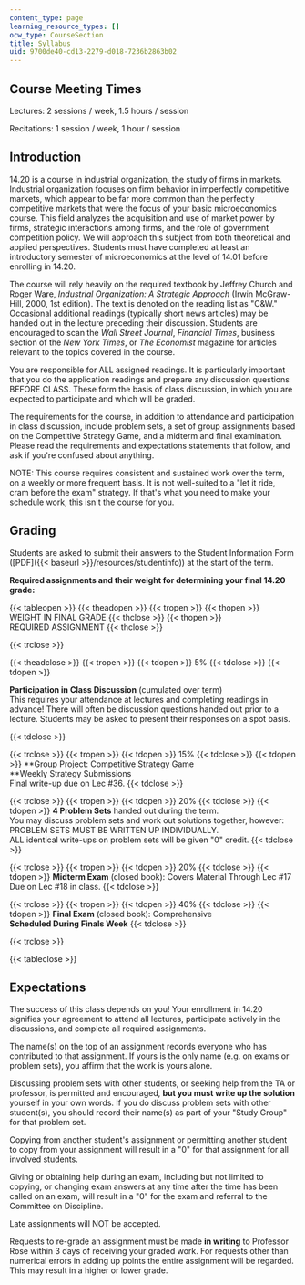 ```yaml
---
content_type: page
learning_resource_types: []
ocw_type: CourseSection
title: Syllabus
uid: 9700de40-cd13-2279-d018-7236b2863b02
---
```


Course Meeting Times
--------------------

Lectures: 2 sessions / week, 1.5 hours / session

Recitations: 1 session / week, 1 hour / session

Introduction
------------

14.20 is a course in industrial organization, the study of firms in markets. Industrial organization focuses on firm behavior in imperfectly competitive markets, which appear to be far more common than the perfectly competitive markets that were the focus of your basic microeconomics course. This field analyzes the acquisition and use of market power by firms, strategic interactions among firms, and the role of government competition policy. We will approach this subject from both theoretical and applied perspectives. Students must have completed at least an introductory semester of microeconomics at the level of 14.01 before enrolling in 14.20.

The course will rely heavily on the required textbook by Jeffrey Church and Roger Ware, _Industrial Organization: A Strategic Approach_ (Irwin McGraw-Hill, 2000, 1st edition). The text is denoted on the reading list as "C&W." Occasional additional readings (typically short news articles) may be handed out in the lecture preceding their discussion. Students are encouraged to scan the _Wall Street Journal_, _Financial Times_, business section of the _New York Times_, or _The Economist_ magazine for articles relevant to the topics covered in the course.

You are responsible for ALL assigned readings. It is particularly important that you do the application readings and prepare any discussion questions BEFORE CLASS. These form the basis of class discussion, in which you are expected to participate and which will be graded.

The requirements for the course, in addition to attendance and participation in class discussion, include problem sets, a set of group assignments based on the Competitive Strategy Game, and a midterm and final examination. Please read the requirements and expectations statements that follow, and ask if you're confused about anything.

NOTE: This course requires consistent and sustained work over the term, on a weekly or more frequent basis. It is not well-suited to a "let it ride, cram before the exam" strategy. If that's what you need to make your schedule work, this isn't the course for you.

Grading
-------

Students are asked to submit their answers to the Student Information Form ([PDF]({{< baseurl >}}/resources/studentinfo)) at the start of the term.

**Required assignments and their weight for determining your final 14.20 grade:**

{{< tableopen >}}
{{< theadopen >}}
{{< tropen >}}
{{< thopen >}}
WEIGHT IN FINAL GRADE
{{< thclose >}}
{{< thopen >}}
REQUIRED ASSIGNMENT
{{< thclose >}}

{{< trclose >}}

{{< theadclose >}}
{{< tropen >}}
{{< tdopen >}}
5%
{{< tdclose >}}
{{< tdopen >}}


**Participation in Class Discussion** (cumulated over term)  
This requires your attendance at lectures and completing readings in advance! There will often be discussion questions handed out prior to a lecture. Students may be asked to present their responses on a spot basis.


{{< tdclose >}}

{{< trclose >}}
{{< tropen >}}
{{< tdopen >}}
15%
{{< tdclose >}}
{{< tdopen >}}
**Group Project: Competitive Strategy Game  
**Weekly Strategy Submissions  
Final write-up due on Lec #36.
{{< tdclose >}}

{{< trclose >}}
{{< tropen >}}
{{< tdopen >}}
20%
{{< tdclose >}}
{{< tdopen >}}
**4 Problem Sets** handed out during the term.  
You may discuss problem sets and work out solutions together, however:  
PROBLEM SETS MUST BE WRITTEN UP INDIVIDUALLY.  
ALL identical write-ups on problem sets will be given "0" credit.
{{< tdclose >}}

{{< trclose >}}
{{< tropen >}}
{{< tdopen >}}
20%
{{< tdclose >}}
{{< tdopen >}}
**Midterm Exam** (closed book): Covers Material Through Lec #17  
Due on Lec #18 in class.
{{< tdclose >}}

{{< trclose >}}
{{< tropen >}}
{{< tdopen >}}
40%
{{< tdclose >}}
{{< tdopen >}}
**Final Exam** (closed book): Comprehensive  
**Scheduled During Finals Week**
{{< tdclose >}}

{{< trclose >}}

{{< tableclose >}}

Expectations
------------

The success of this class depends on you! Your enrollment in 14.20 signifies your agreement to attend all lectures, participate actively in the discussions, and complete all required assignments.

The name(s) on the top of an assignment records everyone who has contributed to that assignment. If yours is the only name (e.g. on exams or problem sets), you affirm that the work is yours alone.

Discussing problem sets with other students, or seeking help from the TA or professor, is permitted and encouraged, **but you must write up the solution** yourself in your own words. If you do discuss problem sets with other student(s), you should record their name(s) as part of your "Study Group" for that problem set.

Copying from another student's assignment or permitting another student to copy from your assignment will result in a "0" for that assignment for all involved students.

Giving or obtaining help during an exam, including but not limited to copying, or changing exam answers at any time after the time has been called on an exam, will result in a "0" for the exam and referral to the Committee on Discipline.

Late assignments will NOT be accepted.

Requests to re-grade an assignment must be made **in writing** to Professor Rose within 3 days of receiving your graded work. For requests other than numerical errors in adding up points the entire assignment will be regarded. This may result in a higher or lower grade.